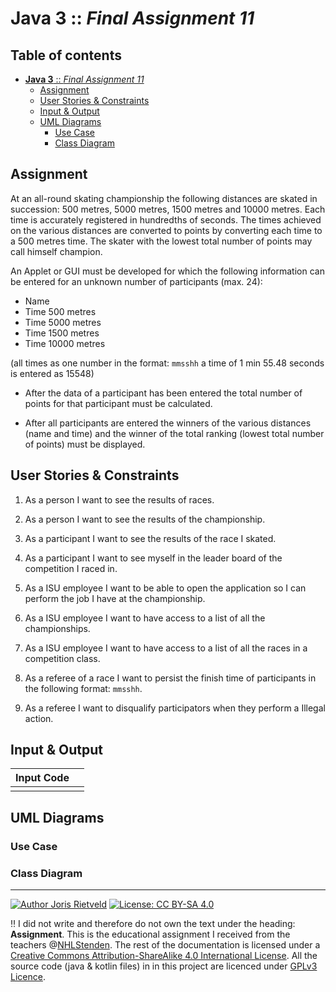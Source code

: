<!--
  - Author: Joris Rietveld <jorisrietveld@gmail.com>
  - Date: 19-12-2018 17:23
  - Licence: Creative Commons - Attribution-ShareAlike 4.0 International
-->

# **Java 3** :: _Final Assignment 11_

[TOC]: # "Table of contents"

## Table of contents
- [**Java 3** :: _Final Assignment 11_](#java-3--final-assignment-11)
    - [Assignment](#assignment)
    - [User Stories & Constraints](#user-stories--constraints)
    - [Input & Output](#input--output)
    - [UML Diagrams](#uml-diagrams)
        - [Use Case](#use-case)
        - [Class Diagram](#class-diagram)


## Assignment
At an all-round skating championship the following distances are skated in
succession: 500 metres, 5000 metres, 1500 metres and 10000 metres. Each time is
accurately registered in hundredths of seconds. The times achieved on the
various distances are converted to points by converting each time to a 500
metres time. The skater with the lowest total number of points may call himself
champion.

An Applet or GUI must be developed for which the following information can be
entered for an unknown number of participants (max. 24):

- Name
- Time 500 metres
- Time 5000 metres
- Time 1500 metres
- Time 10000 metres

(all times as one number in the format: `mmsshh` a time of 1 min 55.48 seconds
is entered as 15548)

- After the data of a participant has been entered the total number of points
for that participant must be calculated.

- After all participants are entered the winners of the various distances (name
and time) and the winner of the total ranking (lowest total number of points)
must be displayed.


## User Stories & Constraints
1. As a person I want to see the results of races.
2. As a person I want to see the results of the championship.

3. As a participant I want to see the results of the race I skated.
4. As a participant I want to see myself in the leader board of the competition I
  raced in.

5. As a ISU employee I want to be able to open the application so I can
  perform the job I have at the championship.
6. As a ISU employee I want to have access to a list of all the championships.
7. As a ISU employee I want to have access to a list of all the races in a
  competition class.

8. As a referee of a race I want to persist the finish time of participants in
   the following format: `mmsshh`.
9. As a referee I want to disqualify participators when they perform a Illegal
   action.


## Input & Output

| Input Code |    |
|:-----------|:---|
|            |    |

## UML Diagrams


### Use Case


### Class Diagram



<hr>

[![Author Joris Rietveld](https://img.shields.io/badge/Author-Joris%20Rietveld-blue.svg)](https://github.com/jorisrietveld)
[![License: CC BY-SA 4.0](https://img.shields.io/badge/License-CC%20BY--SA%204.0-lightgrey.svg)](https://creativecommons.org/licenses/by-sa/4.0/)

:bangbang: I did not write and therefore do not own the text under the heading:
**Assignment**. This is the educational assignment I received from the teachers
@[NHLStenden](https://www.nhlstenden.com). The rest of the documentation is
licensed under a <a rel="license"
href="http://creativecommons.org/licenses/by-sa/4.0/">Creative Commons
Attribution-ShareAlike 4.0 International License</a>. All the source code (java
& kotlin files) in in this project are licenced under
[GPLv3 Licence](../../../../Java2/LICENCE).
